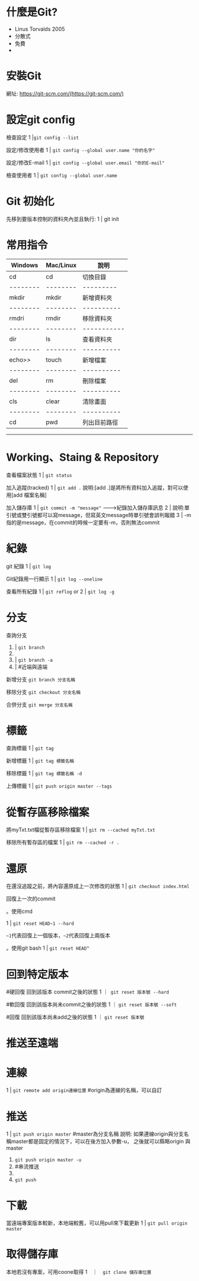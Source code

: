 
# 什麼是Git?
* Linus Torvalds 2005
* 分散式
* 免費
*
# 安裝Git
網址:
https://git-scm.com/(https://git-scm.com/)

# 設定git config
檢查設定
1 |`git config --list`


設定/修改使用者
1 | `git config --global user.name "你的名字"`


設定/修改E-mail
1 | `git config --global user.email "你的E-mail"`



檢查使用者
1 | `git config --global user.name`

# Git 初始化
先移到要版本控制的資料夾內並且執行:
1 | git init

# 常用指令
| Windows  | Mac/Linux| 說明        |
| -------- | -------- | -----------|
| cd       | cd       | 切換目錄     |
| -------- | -------- | ---------  |
| mkdir    | mkdir    | 新增資料夾   |
| -------- | -------- | ---------- |
| rmdri    | rmdir    | 移除資料夾   |
| -------- | -------- | -----------|
| dir      | ls       | 查看資料夾   |
| -------- | -------- | ---------- |
| echo>>   | touch    | 新增檔案    |
| -------- | -------- | ---------- |
| del      | rm       | 刪除檔案     |
| -------- | -------- | ---------- |
| cls      | clear    | 清除畫面     |
| -------- | -------- | ---------- |
| cd       | pwd      | 列出目前路徑 |
-----------------------------------


# Working、Staing & Repository

查看檔案狀態
1 | `git status`

加入追蹤(tracked)
1 | `git add .`
說明:[add .]是將所有資料加入追蹤，對可以使用[add 檔案名稱]

加入儲存庫
1 | `git commit -m "message"` --->紀錄加入儲存庫訊息
2 | 說明:單引號或雙引號都可以寫message，但寫英文message時單引號會誤判報錯
3 | -m 指的是message，在commit的時候一定要有-m，否則無法commit


# **紀錄**
git 紀錄
1 | `git log`

Git紀錄用一行顯示
1 | `git log --oneline`

查看所有紀錄
1 | `git reflog`
or 
2 | `git log -g` 

# **分支**
查詢分支
1. | `git branch`
1.  
1. | `git branch -a`
1. | #近端與遠端

新增分支
`git branch 分支名稱`

移除分支
`git checkout 分支名稱`

合併分支
`git merge 分支名稱`

# 標籤


查詢標籤
1 | `git tag`

新增標籤
1 | `git tag 標籤名稱`

移除標籤
1 | `git tag 標籤名稱 -d`

上傳標籤
1 | `git push origin master --tags`

# 從暫存區移除檔案
將myTxt.txt檔從暫存區移除檔案
1 | `git rm --cached myTxt.txt`

移除所有暫存區的檔案
1 | `git rm --cached -r .`

# 還原
在還沒追蹤之前，將內容還原成上一次修改的狀態
1 | `git checkout index.html`

回復上一次的commit

。使用cmd

1 | `git reset HEAD~1 --hard`

`~1`代表回復上一個版本，`~2`代表回復上兩版本


。使用git bash 
1 | `git reset HEAD^`

# 回到特定版本
#硬回復  回到該版本 commit之後的狀態
1 ｜` git reset 版本號 --hard`

#軟回復  回到該版本尚未commit之後的狀態
1 ｜ `git reset 版本號 --soft`

#回復  回到該版本尚未add之後的狀態
1 ｜ `git reset 版本號`


# 推送至遠端

# 連線
1 | `git remote add origin連線位置`
#origin為連線的名稱，可以自訂

# 推送
1 | `git push origin master`
#master為分支名稱
說明:
    如果連線origin與分支名稱master都是固定的情況下，可以在後方加入參數-u，
    之後就可以縣略origin 與master
1. `git push origin master -u`
1. #串流推送
1. 
1. `git push`


# 下載
當遠端專案版本較新，本地端較舊，可以用pull來下載更新
1 | `git pull origin master`

# 取得儲存庫
本地若沒有專案，可用coone取得
1　｜　`git clone 儲存庫位置`　


































































